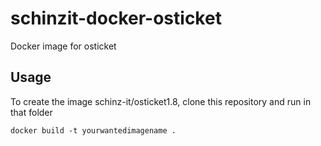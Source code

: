 schinzit-docker-osticket
========================

Docker image for osticket

Usage
-----

To create the image schinz-it/osticket1.8, clone this repository and run in that folder

    docker build -t yourwantedimagename .
